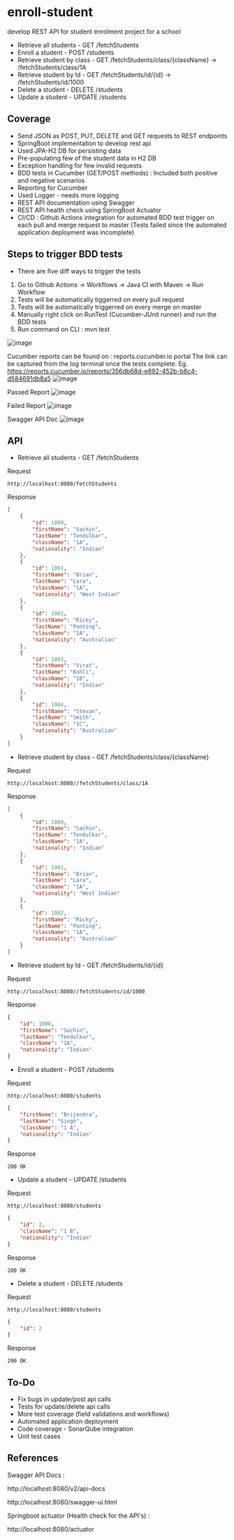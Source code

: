 # enroll-student

develop REST API for student enrolment project for a school

- Retrieve all students          - GET     /fetchStudents
- Enroll a student               - POST    /students
- Retrieve student by class      - GET     /fetchStudents/class/{className} -> /fetchStudents/class/1A
- Retrieve student by Id         - GET     /fetchStudents/id/{id} -> /fetchStudents/id/1000
- Delete a student               - DELETE  /students
- Update a student               - UPDATE  /students



## Coverage

- Send JSON as POST, PUT, DELETE and GET requests to REST endpoints
- SpringBoot implementation to develop rest api
- Used JPA-H2 DB for persisting data 
- Pre-populating few of the student data in H2 DB 
- Exception handling for few invalid requests
- BDD tests in Cucumber (GET/POST methods) : Included both positive and negative scenarios
- Reporting for Cucumber
- Used Logger - needs more logging
- REST API documentation using Swagger
- REST API health check using SpringBoot Actuator
- CI/CD : Github Actions integration for automated BDD test trigger on each pull and merge request to master
(Tests failed since the automated application deployment was incomplete)


## Steps to trigger BDD tests

- There are five diff ways to trigger the tests

1. Go to Github Actions -> Workflows -> Java CI with Maven -> Run Workflow
2. Tests will be automatically tiggerred on every pull request 
3. Tests will be automatically triggerred on every merge on master
4. Manually right click on RunTest (Cucumber-JUnit runner) and run the BDD tests
5. Run command on CLI : mvn test


![image](https://user-images.githubusercontent.com/50976445/140659125-5c7cd225-2793-41a4-90dd-be505d9fcbe4.png)


Cucumber reports can be found on  : reports.cucumber.io portal
The link can be captured from the log terminal once the tests complete.
Eg. https://reports.cucumber.io/reports/356db68d-e692-452b-b8c4-d584691db8a5
![image](https://user-images.githubusercontent.com/50976445/140659092-4642d897-8f6f-4ff4-9d5f-f5f066e358de.png)



Passed Report
![image](https://user-images.githubusercontent.com/50976445/140659036-98f3f6e6-eb50-4474-86a8-834de926097b.png)

Failed Report
![image](https://user-images.githubusercontent.com/50976445/140659068-0023b8cb-6ee2-4c0e-b842-e8344c0595c2.png)


Swagger API Doc
![image](https://user-images.githubusercontent.com/50976445/140671491-5e0ffe4e-8499-4edb-8c66-dfb8988734aa.png)


## API

- Retrieve all students          - GET     /fetchStudents

Request
```
http://localhost:8080/fetchStudents
```
Response
```json
[
    {
        "id": 1000,
        "firstName": "Sachin",
        "lastName": "Tendulkar",
        "className": "1A",
        "nationality": "Indian"
    },
    {
        "id": 1001,
        "firstName": "Brian",
        "lastName": "Lara",
        "className": "1A",
        "nationality": "West Indian"
    },
    {
        "id": 1002,
        "firstName": "Ricky",
        "lastName": "Ponting",
        "className": "1A",
        "nationality": "Australian"
    },
    {
        "id": 1003,
        "firstName": "Virat",
        "lastName": "Kohli",
        "className": "1B",
        "nationality": "Indian"
    },
    {
        "id": 1004,
        "firstName": "Stevan",
        "lastName": "Smith",
        "className": "1C",
        "nationality": "Australian"
    }
]
```

- Retrieve student by class      - GET     /fetchStudents/class/{className}

Request
```
http://localhost:8080//fetchStudents/class/1A
```

Response
```json
[
    {
        "id": 1000,
        "firstName": "Sachin",
        "lastName": "Tendulkar",
        "className": "1A",
        "nationality": "Indian"
    },
    {
        "id": 1001,
        "firstName": "Brian",
        "lastName": "Lara",
        "className": "1A",
        "nationality": "West Indian"
    },
    {
        "id": 1002,
        "firstName": "Ricky",
        "lastName": "Ponting",
        "className": "1A",
        "nationality": "Australian"
    }
]
```

- Retrieve student by Id         - GET     /fetchStudents/id/{id}

Request
```
http://localhost:8080//fetchStudents/id/1000
```

Response
```json
{
    "id": 1000,
    "firstName": "Sachin",
    "lastName": "Tendulkar",
    "className": "1A",
    "nationality": "Indian"
}
```

- Enroll a student               - POST    /students

Request
```
http://localhost:8080/students
```
```json
{
    "firstName": "Brijendra",
    "lastName": "Singh",
    "className": "1 A",
    "nationality": "Indian"
}
```

Response
```
200 OK
```


- Update a student               - UPDATE  /students

Request
```
http://localhost:8080/students
```
```json
{
    "id": 2,
    "className": "1 B",
    "nationality": "Indian"
}
```

Response
```
200 OK
```

- Delete a student               - DELETE  /students

Request
```
http://localhost:8080/students
```
```json
{
    "id": 2
}
```

Response
```
200 OK
```



## To-Do

- Fix bugs in update/post api calls
- Tests for update/delete api calls
- More test coverage (field validations and workflows)
- Automated application deployment
- Code coverage - SonarQube integration
- Unit test cases



## References

Swagger API Docs : 

http://localhost:8080/v2/api-docs

http://localhost:8080/swagger-ui.html

Springboot actuator (Health check for the API's) :

http://localhost:8080/actuator


